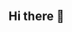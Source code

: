 ## Hi there 👋

<!--

 
 * App:             https://ApeSwap.finance
 * Medium:          https://ape-swap.medium.com
 * Twitter:         https://twitter.com/ape_swap
 * Telegram:        https://t.me/ape_swap
 * Announcements:   https://t.me/ape_swap_news
 * Discord:         https://ApeSwap.click/discord
 * Reddit:          https://reddit.com/r/ApeSwap
 * Instagram:       https://instagram.com/ApeSwap.finance
 * GitHub:          https://github.com/ApeSwapFinance
 
-->
